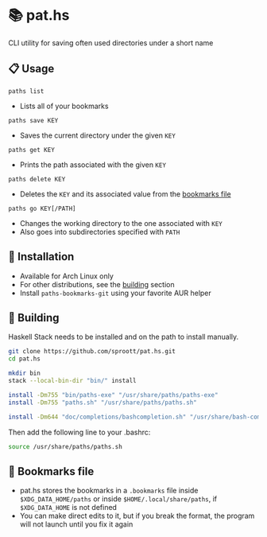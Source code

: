 # 📚 pat.hs

CLI utility for saving often used directories under a short name

## 📋 Usage

`paths list` 
  - Lists all of your bookmarks

`paths save KEY` 
  - Saves the current directory under the given `KEY`

`paths get KEY`
  - Prints the path associated with the given `KEY`

`paths delete KEY`
  - Deletes the `KEY` and its associated value from the [bookmarks file](#-bookmarks-file)

`paths go KEY[/PATH]` 
  - Changes the working directory to the one associated with `KEY`
  - Also goes into subdirectories specified with `PATH`

## 💾 Installation

- Available for Arch Linux only
- For other distributions, see the [building](#-building) section
- Install `paths-bookmarks-git` using your favorite AUR helper

## 👷 Building

Haskell Stack needs to be installed and on the path to install manually.


```sh
git clone https://github.com/sproott/pat.hs.git
cd pat.hs

mkdir bin
stack --local-bin-dir "bin/" install 

install -Dm755 "bin/paths-exe" "/usr/share/paths/paths-exe"
install -Dm755 "paths.sh" "/usr/share/paths/paths.sh"

install -Dm644 "doc/completions/bashcompletion.sh" "/usr/share/bash-completion/completions/paths"
```

Then add the following line to your .bashrc:

```sh
source /usr/share/paths/paths.sh
```

## 🔧 Bookmarks file

- pat.hs stores the bookmarks in a `.bookmarks` file inside `$XDG_DATA_HOME/paths` or inside `$HOME/.local/share/paths`, if `$XDG_DATA_HOME` is not defined
- You can make direct edits to it, but if you break the format, the program will not launch until you fix it again
